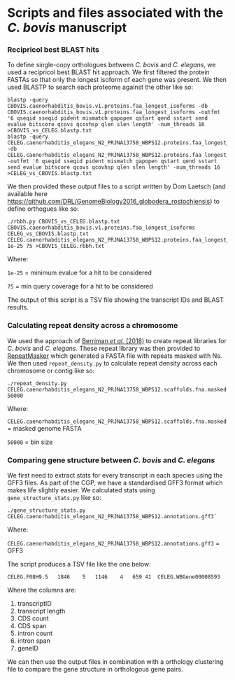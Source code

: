# Scripts and files associated with the _C. bovis_ manuscript

### Recipricol best BLAST hits 
To define single-copy orthologues between _C. bovis_ and _C. elegans_, we used a recipricol best BLAST hit approach. We first filtered the protein FASTAs so that only the longest isoform of each gene was present. We then used BLASTP to search each proteome against the other like so:

```
blastp -query CBOVIS.caenorhabditis_bovis.v1.proteins.faa_longest_isoforms -db CBOVIS.caenorhabditis_bovis.v1.proteins.faa_longest_isoforms -outfmt '6 qseqid sseqid pident mismatch gapopen qstart qend sstart send evalue bitscore qcovs qcovhsp qlen slen length' -num_threads 16 >CBOVIS_vs_CELEG.blastp.txt
blastp -query CELEG.caenorhabditis_elegans_N2_PRJNA13758_WBPS12.proteins.faa_longest_isoforms -db CELEG.caenorhabditis_elegans_N2_PRJNA13758_WBPS12.proteins.faa_longest_isoforms -outfmt '6 qseqid sseqid pident mismatch gapopen qstart qend sstart send evalue bitscore qcovs qcovhsp qlen slen length' -num_threads 16 >CELEG_vs_CBOVIS.blastp.txt
```

We then provided these output files to a script written by Dom Laetsch (and available here https://github.com/DRL/GenomeBiology2016_globodera_rostochiensis) to define orthogues like so: 

```
./rbbh.py CBOVIS_vs_CELEG.blastp.txt CBOVIS.caenorhabditis_bovis.v1.proteins.faa_longest_isoforms CELEG_vs_CBOVIS.blastp.txt CELEG.caenorhabditis_elegans_N2_PRJNA13758_WBPS12.proteins.faa_longest_isoforms 1e-25 75 >CBOVIS_CELEG.rbbh.txt
```

Where:

`1e-25` = minimum evalue for a hit to be considered

`75` = min query coverage for a hit to be considered

The output of this script is a TSV file showing the transcript IDs and BLAST results.

### Calculating repeat density across a chromosome
We used the approach of [Berriman _et al._ (2018)](https://protocolexchange.researchsquare.com/article/nprot-6761/v1) to create repeat libraries for _C. bovis_ and _C. elegans_. These repeat library was then provided to [RepeatMasker](http://www.repeatmasker.org/) which generated a FASTA file with repeats masked with Ns. We then used `repeat_density.py` to calculate repeat density across each chromosome or contig like so: 

```
./repeat_density.py CELEG.caenorhabditis_elegans_N2_PRJNA13758_WBPS12.scaffolds.fna.masked 50000
```

Where:

`CELEG.caenorhabditis_elegans_N2_PRJNA13758_WBPS12.scaffolds.fna.masked` = masked genome FASTA

`50000` = bin size

### Comparing gene structure between _C. bovis_ and _C. elegans_
We first need to extract stats for every transcript in each species using the GFF3 files. As part of the CGP, we have a standardised GFF3 format which makes life slightly easier. We calculated stats using `gene_structure_stats.py` like so: 

```
./gene_structure_stats.py CELEG.caenorhabditis_elegans_N2_PRJNA13758_WBPS12.annotations.gff3`
```

Where:

`CELEG.caenorhabditis_elegans_N2_PRJNA13758_WBPS12.annotations.gff3` = GFF3

The script produces a TSV file like the one below:

```
CELEG.F08H9.5	1846	5	1146	4	659	41	CELEG.WBGene00008593
```

Where the columns are:
1. transcriptID
2. transcript length
3. CDS count
4. CDS span 
5. intron count
6. intron span 
7. geneID

We can then use the output files in combination with a orthology clustering file to compare the gene structure in orthologous gene pairs. 
